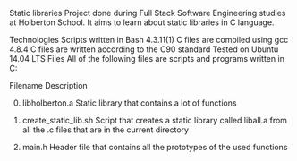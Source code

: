 Static libraries
Project done during Full Stack Software Engineering studies at Holberton School. It aims to learn about static libraries in C language.

Technologies
Scripts written in Bash 4.3.11(1)
C files are compiled using gcc 4.8.4
C files are written according to the C90 standard
Tested on Ubuntu 14.04 LTS
Files
All of the following files are scripts and programs written in C:

Filename	Description

0. libholberton.a	Static library that contains a lot of functions

1. create_static_lib.sh	 Script that creates a static library called liball.a from all the .c files that are in the current directory

2. main.h	Header file that contains all the prototypes of the used functions
